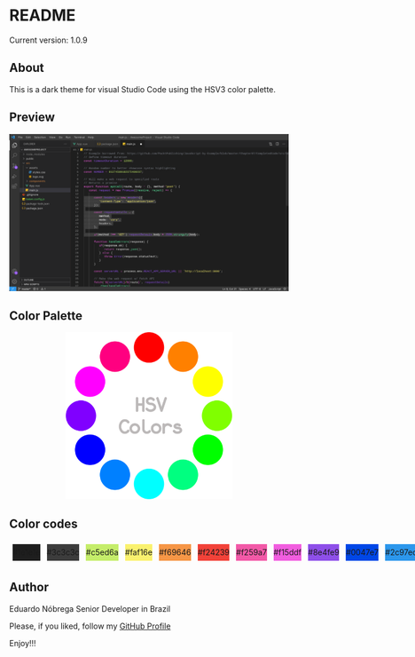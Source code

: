 # README

Current version: 1.0.9

## About

This is a dark theme for visual Studio Code using the HSV3 color palette.

## Preview

<div style="text-align:center"><img src="https://raw.githubusercontent.com/enobrega/enobrega-hsv-theme/main/assets/preview.jpg"/></div>

## Color Palette

<div style="text-align:center"><img src="https://raw.githubusercontent.com/enobrega/enobrega-hsv-theme/main/assets/hsv3.png" width="300"/></div>

## Color codes

<div style="display: flex; flex-direction: row">
  <div style="background: #1e1e1e; width:120px; line-height: 30px; text-align: center; border: 1px solid white; margin: 5px;">#1e1e1e</div>
  <div style="background: #3c3c3c; width:120px; line-height: 30px; text-align: center; border: 1px solid white; margin: 5px;">#3c3c3c</div>
  <div style="background: #c5ed6a; width:120px; line-height: 30px; text-align: center; border: 1px solid white; margin: 5px;">#c5ed6a</div>
  <div style="background: #faf16e; width:120px; line-height: 30px; text-align: center; border: 1px solid white; margin: 5px;">#faf16e</div>
  <div style="background: #f69646; width:120px; line-height: 30px; text-align: center; border: 1px solid white; margin: 5px;">#f69646</div>
  <div style="background: #f24239; width:120px; line-height: 30px; text-align: center; border: 1px solid white; margin: 5px;">#f24239</div>
  <div style="background: #f259a7; width:120px; line-height: 30px; text-align: center; border: 1px solid white; margin: 5px;">#f259a7</div>
  <div style="background: #f15ddf; width:120px; line-height: 30px; text-align: center; border: 1px solid white; margin: 5px;">#f15ddf</div>
  <div style="background: #8e4fe9; width:120px; line-height: 30px; text-align: center; border: 1px solid white; margin: 5px;">#8e4fe9</div>
  <div style="background: #0047e7; width:120px; line-height: 30px; text-align: center; border: 1px solid white; margin: 5px;">#0047e7</div>
  <div style="background: #2c97ec; width:120px; line-height: 30px; text-align: center; border: 1px solid white; margin: 5px;">#2c97ec</div>
  <div style="background: #5cf4f7; width:120px; line-height: 30px; text-align: center; border: 1px solid white; margin: 5px;">#5cf4f7</div>
  <div style="background: #5fefa4; width:120px; line-height: 30px; text-align: center; border: 1px solid white; margin: 5px;">#5fefa4</div>
  <div style="background: #5fea65; width:120px; line-height: 30px; text-align: center; border: 1px solid white; margin: 5px;">#5fea65</div>
</div>

## Author

Eduardo Nóbrega
Senior Developer in Brazil

Please, if you liked, follow my
[GitHub Profile](https://github.com/enobrega)

Enjoy!!!

